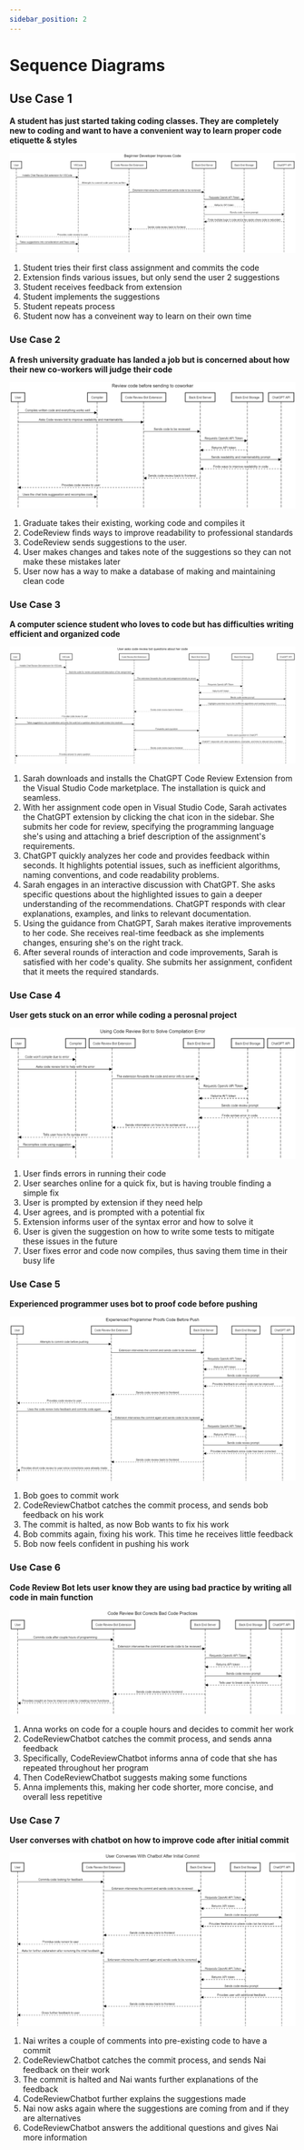```yaml
---
sidebar_position: 2
---
```


# Sequence Diagrams

## Use Case 1
**A student has just started taking coding classes. They are completely new to coding and want to have a convenient way to learn proper code etiquette & styles**

![image](/documentation/static/img/SequenceDiagram1.png)

1. Student tries their first class assignment and commits the code
2. Extension finds various issues, but only send the user 2 suggestions
3. Student receives feedback from extension
4. Student implements the suggestions
5. Student repeats process
6. Student now has a conveinent way to learn on their own time

### Use Case 2
**A fresh university graduate has landed a job but is concerned about how their new co-workers will judge their code**

![image](/documentation/static/img/SequenceDiagram2.png)

1. Graduate takes their existing, working code and compiles it
2. CodeReview finds ways to improve readability to professional standards
3. CodeReview sends suggestions to the user.
4. User makes changes and takes note of the suggestions so they can not make these mistakes later
5. User now has a way to make a database of making and maintaining clean code

### Use Case 3
**A computer science student who loves to code but has difficulties writing efficient and organized code**

![image](/documentation/static/img/SequenceDiagram3.png)

1. Sarah downloads and installs the ChatGPT Code Review Extension from the Visual Studio Code marketplace. The installation is quick and seamless.
2. With her assignment code open in Visual Studio Code, Sarah activates the ChatGPT extension by clicking the chat icon in the sidebar. She submits her code for review, specifying the programming language she's using and attaching a brief description of the assignment's requirements.
3. ChatGPT quickly analyzes her code and provides feedback within seconds. It highlights potential issues, such as inefficient algorithms, naming conventions, and code readability problems.
4. Sarah engages in an interactive discussion with ChatGPT. She asks specific questions about the highlighted issues to gain a deeper understanding of the recommendations. ChatGPT responds with clear explanations, examples, and links to relevant documentation.
5. Using the guidance from ChatGPT, Sarah makes iterative improvements to her code. She receives real-time feedback as she implements changes, ensuring she's on the right track.
6. After several rounds of interaction and code improvements, Sarah is satisfied with her code's quality. She submits her assignment, confident that it meets the required standards.

### Use Case 4
**User gets stuck on an error while coding a perosnal project**

![image](/documentation/static/img/SequenceDiagram4.png)

1. User finds errors in running their code
2. User searches online for a quick fix, but is having trouble finding a simple fix
3. User is prompted by extension if they need help
4. User agrees, and is prompted with a potential fix
5. Extension informs user of the syntax error and how to solve it
6. User is given the suggestion on how to write some tests to mitigate these issues in the future
7. User fixes error and code now compiles, thus saving them time in their busy life

### Use Case 5
**Experienced programmer uses bot to proof code before pushing**

![image](/documentation/static/img/SequenceDiagram5.png)

1. Bob goes to commit work
2. CodeReviewChatbot catches the commit process, and sends bob feedback on his work
3. The commit is halted, as now Bob wants to fix his work
4. Bob commits again, fixing his work. This time he receives little feedback
5. Bob now feels confident in pushing his work

### Use Case 6
**Code Review Bot lets user know they are using bad practice by writing all code in main function**

![image](/documentation/static/img/SequenceDiagram6.png)

1. Anna works on code for a couple hours and decides to commit her work
2. CodeReviewChatbot catches the commit process, and sends anna feedback
3. Specifically, CodeReviewChatbot informs anna of code that she has repeated throughout her program
4. Then CodeReviewChatbot suggests making some functions
5. Anna implements this, making her code shorter, more concise, and overall less repetitive

### Use Case 7
**User converses with chatbot on how to improve code after initial commit**

![image](/documentation/static/img/SequenceDiagram7.png)

1. Nai writes a couple of comments into pre-existing code to have a commit
2. CodeReviewChatbot catches the commit process, and sends Nai feedback on their work
3. The commit is halted and Nai wants further explanations of the feedback
4. CodeReviewChatbot further explains the suggestions made
5. Nai now asks again where the suggestions are coming from and if they are alternatives
6. CodeReviewChatbot answers the additional questions and gives Nai more information

